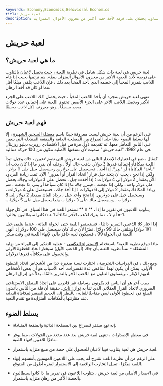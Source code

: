 ```yaml
---
keywords: Economy,Economics,Behavioral Economics
title: لعبة حريش
description: تتضمن لعبة حريش في نظرية اللعبة لاعبين بالتناوب يحصلان على فرصة لأخذ حصة أكبر من مخزون الأموال المتزايد.
---
```


# لعبة حريش
## ما هي لعبة حريش؟

لعبة حريش هي لعبة ذات شكل شامل في [نظرية اللعبة ، حيث يحصل](/gametheory) [لاعبان](/gametheory) بالتناوب على فرصة لأخذ الحصة الأكبر من مخزون الأموال المتزايد ببطء. يتم ترتيبها بحيث إذا قام اللاعب بتمرير المخبأ إلى خصمه الذي يأخذ المخبأ بعد ذلك ، فإن اللاعب يتلقى مبلغًا أقل مما لو كان قد أخذ الرهان.

تنتهي لعبة حريش بمجرد أن يأخذ اللاعب المخبأ ، حيث يحصل ذلك اللاعب على الجزء الأكبر ويحصل اللاعب الآخر على الجزء الأصغر. تحتوي اللعبة على إجمالي عدد جولات محدد مسبقًا ، وهو معروف لكل لاعب مسبقًا.

## فهم لعبة حريش

على الرغم من أن لعبة حريش ليست معروفة جيدًا باسم [معضلة السجين الشهيرة](/prisoners-dilemma) ، إلا أنها تسلط الضوء أيضًا على الصراع بين المصلحة الذاتية والمنفعة المتبادلة التي يتعين على الناس التعامل معها. تم تقديمه لأول مرة من قبل الاقتصادي روبرت دبليو روزنتال في عام 1982. "لعبة حريش" سميت لأن نسختها الأصلية تتكون من 100 حركة متتالية.

كمثال ، ضع في اعتبارك الإصدار التالي من لعبة حريش التي تضم لاعبين ، جاك وجيل. تبدأ اللعبة بمكافأة إجمالية قدرها 2 دولار. يذهب جاك أولاً ، وعليه أن يقرر ما إذا كان يجب أن "يأخذ" المكافأة أو "يمر". إذا أخذ ، فسيحصل على دولارين وسيحصل جيل على 0 دولار ، ولكن إذا نجح ، يجب أن يتخذ جيل قرار "اتخاذ القرار أو المرور" الآن. تمت زيادة المردود الآن بمقدار 2 دولار إلى 4 دولارات ؛ إذا أخذت جيل ، تحصل على 3 دولارات وجاك يحصل على دولار واحد ، ولكن إذا نجحت ، فيقرر جاك ما إذا كان سيأخذ أو يمر. إذا نجحت ، تتم زيادة المكافأة بمقدار 2 دولار إلى 6 دولارات ؛ إذا أخذ جاك ، فسيحصل على 4 دولارات ، وسيحصل جيل على دولارين. إذا نجح وأخذ جيل ، يزداد العائد بمقدار 2 دولار إلى 8 دولارات ، وسيحصل جاك على 3 دولارات بينما يحصل جيل على 5 دولارات.

تستمر اللعبة في هذا السياق. في كل جولة ** n ** ، يتناوب اللاعبون في تقرير ما إذا كانوا سيطالبون بجائزة n + 1 أم لا ، مما يترك للاعب الآخر مكافأة n-1.

إذا اختار كلا اللاعبين التمرير دائمًا ، فستستمر اللعبة حتى الجولة المائة ، عندما يتلقى جيل 101 دولارًا ويتلقى جاك 99 دولارًا. نظرًا لأن جاك كان سيحصل على 100 دولار إذا أنهى اللعبة في الجولة 99 ، فسيكون لديه حافز مالي لإنهاء اللعبة في وقت مبكر.

ماذا تتوقع نظرية اللعبة؟ باستخدام [الاستقراء العكسي](/backward-induction) - عملية التفكير إلى الوراء من نهاية المشكلة - تتنبأ نظرية اللعبة بأن جاك (أو اللاعب الأول) سيختار اتخاذ الخطوة الأولى والحصول على مكافأة قدرها دولاران.

ومع ذلك ، في الدراسات التجريبية ، اختارت نسبة صغيرة جدًا من الأشخاص اتخاذ الخطوة الأولى. يمكن أن يكون لهذا التناقض عدة تفسيرات. أحد الأسباب هو أن بعض الأشخاص لديهم الإيثار ، ويفضلون التعاون مع اللاعب الآخر بالتمرير دائمًا ، بدلاً من إنزال الرهان.

سبب آخر هو أن الناس قد يكونون ببساطة غير قادرين على اتخاذ المنطق الاستنتاجي الضروري لاتخاذ القرار العقلاني الذي تنبأ به [توازن ناش](/nash-equilibrium). حقيقة أن قلة من الناس يأخذون المبلغ في الخطوة الأولى ليس مفاجئًا للغاية ، بالنظر إلى الحجم الصغير لمكافأة البداية عند مقارنتها بالمكافآت المتزايدة مع تقدم اللعبة.

## يسلط الضوء

- إنه نهج مبتكر للصراع بين المصلحة الذاتية والمنفعة المتبادلة.

- في معظم الإصدارات ، تنتهي لعبة حريش بعد عدد محدد من الجولات ، مما يوفر حافزًا للاعبين لإنهاء اللعبة.

- لعبة حريش هي لعبة يتناوب فيها لاعبان للحصول على حصة من مبلغ متزايد باستمرار.

- على الرغم من أن نظرية اللعبة تقترح أنه يجب على اللاعبين المهتمين بأنفسهم إنهاء اللعبة مبكرًا ، تميل التجارب الواقعية إلى الاستمرار لفترة أطول من المتوقع.

- في الإصدار الأصلي من لعبة حريش ، يتناوب اللاعبون في تقرير ما إذا كانوا سيطالبون بالحصة الأكبر من رهان متزايد باستمرار.

